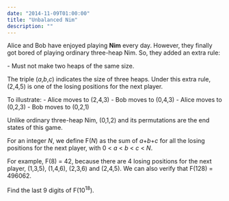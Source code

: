 ```yaml
---
date: "2014-11-09T01:00:00"
title: "Unbalanced Nim"
description: ""
---
```


<p>Alice and Bob have enjoyed playing <b>Nim</b> every day. However, they finally got bored of playing ordinary three-heap Nim.
So, they added an extra rule:</p>
<p>- Must not make two heaps of the same size.</p>
<p>The triple (<var>a</var>,<var>b</var>,<var>c</var>) indicates the size of three heaps.
Under this extra rule, (2,4,5) is one of the losing positions for the next player.</p>
<p>To illustrate:
- Alice moves to (2,4,3)
- Bob   moves to (0,4,3)
- Alice moves to (0,2,3)
- Bob   moves to (0,2,1)</p>
<p>Unlike ordinary three-heap Nim, (0,1,2) and its permutations are the end states of this game.</p>
<p>For an integer <var>N</var>, we define F(<var>N</var>) as the sum of <var>a</var>+<var>b</var>+<var>c</var> for all the losing positions for the next player, with 0 &lt; <var>a</var> &lt; <var>b</var> &lt; <var>c</var> &lt; <var>N</var>.</p>
<p>For example, F(8) = 42, because there are 4 losing positions for the next player, (1,3,5), (1,4,6), (2,3,6) and (2,4,5).
We can also verify that F(128) = 496062.</p>
<p>Find the last 9 digits of F(10<sup>18</sup>).</p>

